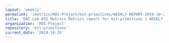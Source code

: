 ```yaml
---
layout: 'weekly'
permalink: '/metrics/HDI-Project/mit-primitives/WEEKLY-REPORT-2019-10-25'
title: 'DAI Lab OSS Metrics Metrics report for mit-primitives | WEEKLY-REPORT-2019-10-25'
organization: 'HDI-Project'
repository: 'mit-primitives'
current_date: '2019-10-25'
---
```


